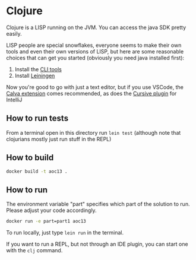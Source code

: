 # Clojure
Clojure is a LISP running on the JVM. You can access the java SDK pretty easily.

LISP people are special snowflakes, everyone seems to make their own tools and even their own versions of LISP, but here are
some reasonable choices that can get you started (obviously you need java installed first):
1. Install the [CLI tools](https://clojure.org/guides/getting_started)
2. Install [Leiningen](https://leiningen.org/)

Now you're good to go with just a text editor, but if you use VSCode, the [Calva extension](https://calva.io/) comes recommended, as does the [Cursive plugin](https://cursive-ide.com/) for IntelliJ

## How to run tests
From a terminal open in this directory run `lein test` (although note that clojurians mostly just run stuff in the REPL)

## How to build
```bash
docker build -t aoc13 . 
```

## How to run
The environment variable "part" specifies which part of the solution to run. Please adjust your code accordingly.
```bash
docker run -e part=part1 aoc13
```

To run locally, just type `lein run` in the terminal.

If you want to run a REPL, but not through an IDE plugin, you can start one with the `clj` command.
